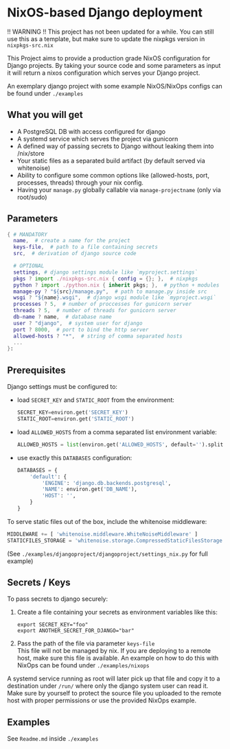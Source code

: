 # NixOS-based Django deployment
!! WARNING !! This project has not been updated for a while. You can still use this as a template, but make sure to update the nixpkgs version in `nixpkgs-src.nix`

This Project aims to provide a production grade NixOS configuration for Django projects. By taking your source code and some parameters as input it will return a nixos configuration which serves your Django project.

An exemplary django project with some example NixOS/NixOps configs can be found under `./examples`

## What you will get
 - A PostgreSQL DB with access configured for django
 - A systemd service which serves the project via gunicorn
 - A defined way of passing secrets to Django without leaking them into /nix/store
 - Your static files as a separated build artifact (by default served via whitenoise)
 - Ability to configure some common options like (allowed-hosts, port, processes, threads) through your nix config.
 - Having your `manage.py` globally callable via `manage-projectname` (only via root/sudo)


## Parameters
```nix
{ # MANDATORY
  name,  # create a name for the project
  keys-file,  # path to a file containing secrets
  src,  # derivation of django source code

  # OPTIONAL
  settings, # django settings module like `myproject.settings`
  pkgs ? import ./nixpkgs-src.nix { config = {}; },  # nixpkgs
  python ? import ./python.nix { inherit pkgs; },  # python + modules
  manage-py ? "${src}/manage.py",  # path to manage.py inside src
  wsgi ? "${name}.wsgi",  # django wsgi module like `myproject.wsgi`
  processes ? 5,  # number of proccesses for gunicorn server
  threads ? 5,  # number of threads for gunicorn server
  db-name ? name,  # database name
  user ? "django",  # system user for django
  port ? 8000,  # port to bind the http server
  allowed-hosts ? "*",  # string of comma separated hosts
  ...
}:
```



## Prerequisites
Django settings must be configured to:
 - load `SECRET_KEY` and `STATIC_ROOT` from the environment:
    ```python
    SECRET_KEY=environ.get('SECRET_KEY')
    STATIC_ROOT=environ.get('STATIC_ROOT')
    ```
 - load `ALLOWED_HOSTS` from a comma separated list environment variable:
    ```python
    ALLOWED_HOSTS = list(environ.get('ALLOWED_HOSTS', default='').split(','))
    ```
 - use exactly this `DATABASES` configuration:
    ```python
    DATABASES = {
        'default': {
            'ENGINE': 'django.db.backends.postgresql',
            'NAME': environ.get('DB_NAME'),
            'HOST': '',
        }
    }
    ```

To serve static files out of the box, include the whitenoise middleware:
```python
MIDDLEWARE += [ 'whitenoise.middleware.WhiteNoiseMiddleware' ]
STATICFILES_STORAGE = 'whitenoise.storage.CompressedStaticFilesStorage'
```

(See `./examples/djangoproject/djangoproject/settings_nix.py` for full example)


## Secrets / Keys
To pass secrets to django securely:
1. Create a file containing your secrets as environment variables like this:
    ```
    export SECRET_KEY="foo"
    export ANOTHER_SECRET_FOR_DJANGO="bar"
    ```
2. Pass the path of the file via parameter `keys-file`  
    This file will not be managed by nix.
    If you are deploying to a remote host, make sure this file is available. An example on how to do this with NixOps can be found under `./examples/nixops`

A systemd service running as root will later pick up that file and copy it to a destination under `/run/` where only the django system user can read it. Make sure by yourself to protect the source file you uploaded to the remote host with proper permissions or use the provided NixOps example.

## Examples
See `Readme.md` inside `./examples`
